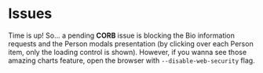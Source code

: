# Issues
Time is up! So... a pending **CORB** issue is blocking the Bio information requests and the Person modals presentation (by clicking over each Person item, only the loading control is shown). However, if you wanna see those amazing charts feature, open the browser with `--disable-web-security` flag.
